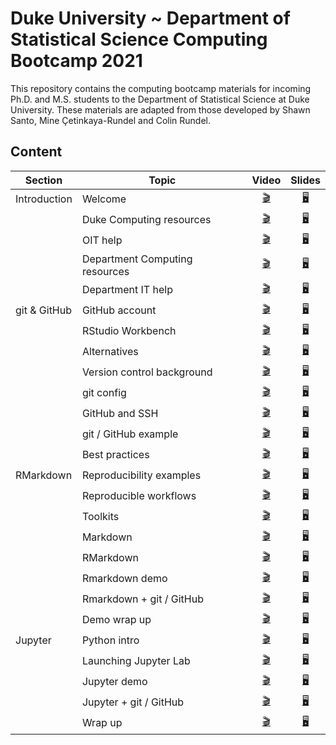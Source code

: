 # Duke University ~ Department of Statistical Science Computing Bootcamp 2021

This repository contains the computing bootcamp materials for incoming
Ph.D. and M.S. students to the Department of Statistical Science at
Duke University. These materials are adapted from those developed by Shawn Santo,
Mine Çetinkaya-Rundel and Colin Rundel.

## Content

| Section      | Topic                           | Video | Slides |
|--------------|---------------------------------|:-----------------------------------------------------------------:|:-----------------------------------------------------------------------------------------------------------------------:|
| Introduction | Welcome                         | [:clapper:](https://www.youtube.com/watch?v=dCTmeGGlsR4&t=0s)    | [:desktop_computer:](https://dukestatsci.github.io/computing_bootcamp_2021/slides/00_introduction_and_resources.html#1)  |
| &nbsp;       | Duke Computing resources        | [:clapper:](https://www.youtube.com/watch?v=dCTmeGGlsR4&t=155s)  | [:desktop_computer:](https://dukestatsci.github.io/computing_bootcamp_2021/slides/00_introduction_and_resources.html#3)  |
| &nbsp;       | OIT help                        | [:clapper:](https://www.youtube.com/watch?v=dCTmeGGlsR4&t=1122s) | [:desktop_computer:](https://dukestatsci.github.io/computing_bootcamp_2021/slides/00_introduction_and_resources.html#12) |
| &nbsp;       | Department Computing resources  | [:clapper:](https://www.youtube.com/watch?v=dCTmeGGlsR4&t=1220s) | [:desktop_computer:](https://dukestatsci.github.io/computing_bootcamp_2021/slides/00_introduction_and_resources.html#13) |
|              | Department IT help              | [:clapper:](https://www.youtube.com/watch?v=dCTmeGGlsR4&t=1423s) | [:desktop_computer:](https://dukestatsci.github.io/computing_bootcamp_2021/slides/00_introduction_and_resources.html#16) |
| git & GitHub | GitHub account                  | [:clapper:](https://www.youtube.com/watch?v=xtyyDFztJgs&t=0s)    | [:desktop_computer:](https://dukestatsci.github.io/computing_bootcamp_2021/slides/01_r_version_control.html#2)  |
| &nbsp;       | RStudio Workbench               | [:clapper:](https://www.youtube.com/watch?v=xtyyDFztJgs&t=265s)  | [:desktop_computer:](https://dukestatsci.github.io/computing_bootcamp_2021/slides/01_r_version_control.html#5)  |
| &nbsp;       | Alternatives                    | [:clapper:](https://www.youtube.com/watch?v=xtyyDFztJgs&t=435s)  | [:desktop_computer:](https://dukestatsci.github.io/computing_bootcamp_2021/slides/01_r_version_control.html#6)  |
| &nbsp;       | Version control background      | [:clapper:](https://www.youtube.com/watch?v=xtyyDFztJgs&t=558s)  | [:desktop_computer:](https://dukestatsci.github.io/computing_bootcamp_2021/slides/01_r_version_control.html#8)  |
| &nbsp;       | git config                      | [:clapper:](https://www.youtube.com/watch?v=xtyyDFztJgs&t=930s)  | [:desktop_computer:](https://dukestatsci.github.io/computing_bootcamp_2021/slides/01_r_version_control.html#14)  |
| &nbsp;       | GitHub and SSH                  | [:clapper:](https://www.youtube.com/watch?v=xtyyDFztJgs&t=1304s) | [:desktop_computer:](https://dukestatsci.github.io/computing_bootcamp_2021/slides/01_r_version_control.html#16)  |
| &nbsp;       | git / GitHub example            | [:clapper:](https://www.youtube.com/watch?v=xtyyDFztJgs&t=1660s) | [:desktop_computer:](https://dukestatsci.github.io/computing_bootcamp_2021/slides/01_r_version_control.html#18)  |
| &nbsp;       | Best practices                  | [:clapper:](https://www.youtube.com/watch?v=xtyyDFztJgs&t=2078s) | [:desktop_computer:](https://dukestatsci.github.io/computing_bootcamp_2021/slides/01_r_version_control.html#19)  |
| RMarkdown    | Reproducibility examples        | [:clapper:](https://www.youtube.com/watch?v=CRv2CKz3SGc&t=0s)    | [:desktop_computer:](https://dukestatsci.github.io/computing_bootcamp_2021/slides/01_r_version_control.html#21)  |                   
| &nbsp;       | Reproducible workflows          | [:clapper:](https://www.youtube.com/watch?v=CRv2CKz3SGc&t=258s)  | [:desktop_computer:](https://dukestatsci.github.io/computing_bootcamp_2021/slides/01_r_version_control.html#26)  |                 
| &nbsp;       | Toolkits                        | [:clapper:](https://www.youtube.com/watch?v=CRv2CKz3SGc&t=892s)  | [:desktop_computer:](https://dukestatsci.github.io/computing_bootcamp_2021/slides/01_r_version_control.html#30)  |   
| &nbsp;       | Markdown                        | [:clapper:](https://www.youtube.com/watch?v=CRv2CKz3SGc&t=1094s) | [:desktop_computer:](https://dukestatsci.github.io/computing_bootcamp_2021/slides/01_r_version_control.html#33)  |   
| &nbsp;       | RMarkdown                       | [:clapper:](https://www.youtube.com/watch?v=CRv2CKz3SGc&t=1271s) | [:desktop_computer:](https://dukestatsci.github.io/computing_bootcamp_2021/slides/01_r_version_control.html#34)  |    
| &nbsp;       | Rmarkdown demo                  | [:clapper:](https://www.youtube.com/watch?v=CRv2CKz3SGc&t=1392s) | [:desktop_computer:](https://dukestatsci.github.io/computing_bootcamp_2021/slides/01_r_version_control.html#37)  |         
| &nbsp;       | Rmarkdown + git / GitHub        | [:clapper:](https://www.youtube.com/watch?v=CRv2CKz3SGc&t=2099s) | [:desktop_computer:](https://dukestatsci.github.io/computing_bootcamp_2021/slides/01_r_version_control.html#37)  |                   
| &nbsp;       | Demo wrap up                    | [:clapper:](https://www.youtube.com/watch?v=CRv2CKz3SGc&t=2303s) | [:desktop_computer:](https://dukestatsci.github.io/computing_bootcamp_2021/slides/01_r_version_control.html#38)  |       
| Jupyter      | Python intro                    | [:clapper:](https://www.youtube.com/watch?v=dZnTDrRqeJY&t=0s)    | [:desktop_computer:](https://dukestatsci.github.io/computing_bootcamp_2021/slides/01_r_version_control.html#45)  |        
| &nbsp;       | Launching Jupyter Lab           | [:clapper:](https://www.youtube.com/watch?v=dZnTDrRqeJY&t=132s)  | [:desktop_computer:](https://dukestatsci.github.io/computing_bootcamp_2021/slides/01_r_version_control.html#47)  |                 
| &nbsp;       | Jupyter demo                    | [:clapper:](https://www.youtube.com/watch?v=dZnTDrRqeJY&t=218s)  | [:desktop_computer:](https://dukestatsci.github.io/computing_bootcamp_2021/slides/01_r_version_control.html#47)  |        
| &nbsp;       | Jupyter + git / GitHub          | [:clapper:](https://www.youtube.com/watch?v=dZnTDrRqeJY&t=752s)  | [:desktop_computer:](https://dukestatsci.github.io/computing_bootcamp_2021/slides/01_r_version_control.html#47)  |                  
| &nbsp;       | Wrap up                         | [:clapper:](https://www.youtube.com/watch?v=dZnTDrRqeJY&t=870s)  | [:desktop_computer:](https://dukestatsci.github.io/computing_bootcamp_2021/slides/01_r_version_control.html#48)  |   